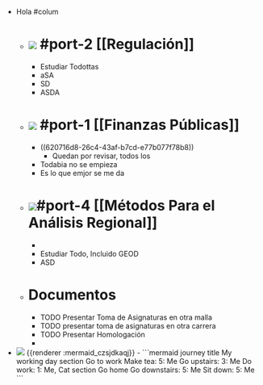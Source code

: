 - Hola #colum
	- # ![](https://mir-s3-cdn-cf.behance.net/project_modules/disp/72e2f123594107.56327cc07f147.gif) #port-2  [[Regulación]]
		- Estudiar Todottas
		- aSA
		- SD
		- ASDA
	- # ![](https://m.media-amazon.com/images/I/91OGvkgkEbL._AC_SL1500_.jpg) #port-1  [[Finanzas Públicas]]
		- ((620716d8-26c4-43af-b7cd-e77b077f78b8))
			- Quedan  por revisar, todos los
		- Todabia no se empieza
		- Es lo que emjor se me da
	- # ![](https://c.tenor.com/F44JQ019qQoAAAAC/homer-economics.gif)#port-4 [[Métodos Para el Análisis Regional]]
		-
		- Estudiar Todo, Incluido GEOD
		- ASD
	- # Documentos
		- TODO Presentar Toma de Asignaturas en otra malla
		- TODO presentar toma de asignaturas en otra carrera
		- TODO Presentar Homologación
		-
- <img src="https://mermaid.ink/img/ICBqb3VybmV5CiAgICB0aXRsZSBNeSB3b3JraW5nIGRheQogICAgc2VjdGlvbiBHbyB0byB3b3JrCiAgICAgIE1ha2UgdGVhOiA1OiBNZQogICAgICBHbyB1cHN0YWlyczogMzogTWUKICAgICAgRG8gd29yazogMTogTWUsIENhdAogICAgc2VjdGlvbiBHbyBob21lCiAgICAgIEdvIGRvd25zdGFpcnM6IDU6IE1lCiAgICAgIFNpdCBkb3duOiA1OiBNZQo=" />
  {{renderer :mermaid_czsjdkaqj}}
	- ```mermaid 
	  journey
	      title My working day
	      section Go to work
	        Make tea: 5: Me
	        Go upstairs: 3: Me
	        Do work: 1: Me, Cat
	      section Go home
	        Go downstairs: 5: Me
	        Sit down: 5: Me
	  ```